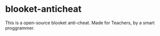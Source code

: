 # blooket-anticheat
This is a open-source blooket anti-cheat.
Made for Teachers, by a smart proggrammer.
